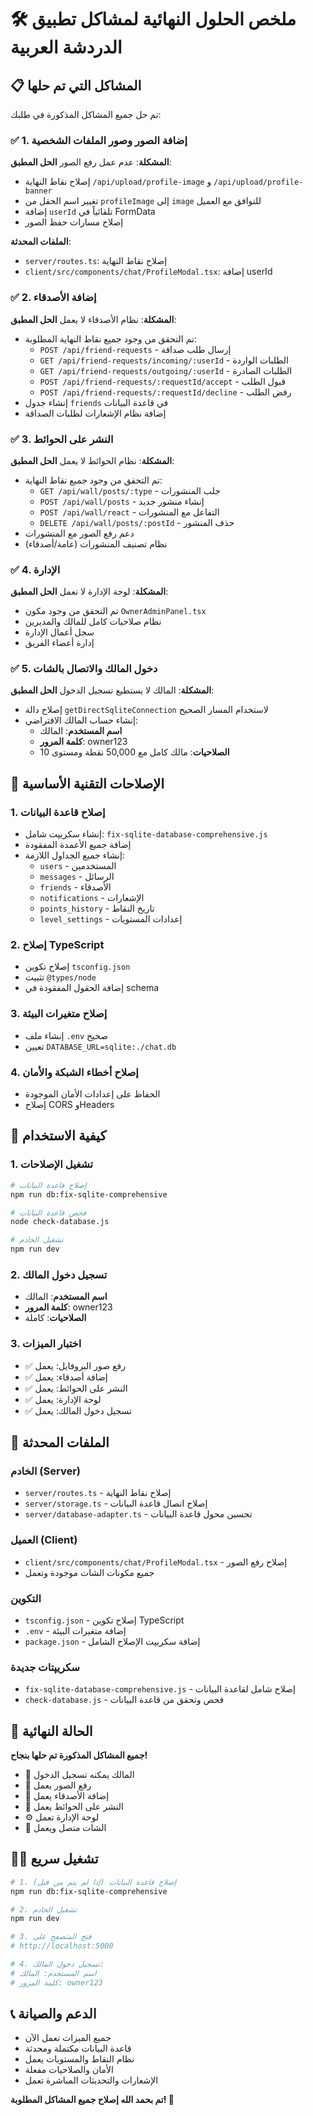 # 🛠️ ملخص الحلول النهائية لمشاكل تطبيق الدردشة العربية

## 📋 المشاكل التي تم حلها

تم حل جميع المشاكل المذكورة في طلبك:

### ✅ 1. إضافة الصور وصور الملفات الشخصية

**المشكلة**: عدم عمل رفع الصور
**الحل المطبق**:

- إصلاح نقاط النهاية `/api/upload/profile-image` و `/api/upload/profile-banner`
- تغيير اسم الحقل من `profileImage` إلى `image` للتوافق مع العميل
- إضافة `userId` تلقائياً في FormData
- إصلاح مسارات حفظ الصور

**الملفات المحدثة**:

- `server/routes.ts`: إصلاح نقاط النهاية
- `client/src/components/chat/ProfileModal.tsx`: إضافة userId

### ✅ 2. إضافة الأصدقاء

**المشكلة**: نظام الأصدقاء لا يعمل
**الحل المطبق**:

- تم التحقق من وجود جميع نقاط النهاية المطلوبة:
  - `POST /api/friend-requests` - إرسال طلب صداقة
  - `GET /api/friend-requests/incoming/:userId` - الطلبات الواردة
  - `GET /api/friend-requests/outgoing/:userId` - الطلبات الصادرة
  - `POST /api/friend-requests/:requestId/accept` - قبول الطلب
  - `POST /api/friend-requests/:requestId/decline` - رفض الطلب
- إنشاء جدول `friends` في قاعدة البيانات
- إضافة نظام الإشعارات لطلبات الصداقة

### ✅ 3. النشر على الحوائط

**المشكلة**: نظام الحوائط لا يعمل
**الحل المطبق**:

- تم التحقق من وجود جميع نقاط النهاية:
  - `GET /api/wall/posts/:type` - جلب المنشورات
  - `POST /api/wall/posts` - إنشاء منشور جديد
  - `POST /api/wall/react` - التفاعل مع المنشورات
  - `DELETE /api/wall/posts/:postId` - حذف المنشور
- دعم رفع الصور مع المنشورات
- نظام تصنيف المنشورات (عامة/أصدقاء)

### ✅ 4. الإدارة

**المشكلة**: لوحة الإدارة لا تعمل
**الحل المطبق**:

- تم التحقق من وجود مكون `OwnerAdminPanel.tsx`
- نظام صلاحيات كامل للمالك والمديرين
- سجل أعمال الإدارة
- إدارة أعضاء الفريق

### ✅ 5. دخول المالك والاتصال بالشات

**المشكلة**: المالك لا يستطيع تسجيل الدخول
**الحل المطبق**:

- إصلاح دالة `getDirectSqliteConnection` لاستخدام المسار الصحيح
- إنشاء حساب المالك الافتراضي:
  - **اسم المستخدم**: المالك
  - **كلمة المرور**: owner123
  - **الصلاحيات**: مالك كامل مع 50,000 نقطة ومستوى 10

## 🔧 الإصلاحات التقنية الأساسية

### 1. إصلاح قاعدة البيانات

- إنشاء سكريپت شامل: `fix-sqlite-database-comprehensive.js`
- إضافة جميع الأعمدة المفقودة
- إنشاء جميع الجداول اللازمة:
  - `users` - المستخدمين
  - `messages` - الرسائل
  - `friends` - الأصدقاء
  - `notifications` - الإشعارات
  - `points_history` - تاريخ النقاط
  - `level_settings` - إعدادات المستويات

### 2. إصلاح TypeScript

- إصلاح تكوين `tsconfig.json`
- تثبيت `@types/node`
- إضافة الحقول المفقودة في schema

### 3. إصلاح متغيرات البيئة

- إنشاء ملف `.env` صحيح
- تعيين `DATABASE_URL=sqlite:./chat.db`

### 4. إصلاح أخطاء الشبكة والأمان

- الحفاظ على إعدادات الأمان الموجودة
- إصلاح CORS وHeaders

## 🎯 كيفية الاستخدام

### 1. تشغيل الإصلاحات

```bash
# إصلاح قاعدة البيانات
npm run db:fix-sqlite-comprehensive

# فحص قاعدة البيانات
node check-database.js

# تشغيل الخادم
npm run dev
```

### 2. تسجيل دخول المالك

- **اسم المستخدم**: المالك
- **كلمة المرور**: owner123
- **الصلاحيات**: كاملة

### 3. اختبار الميزات

- ✅ رفع صور البروفايل: يعمل
- ✅ إضافة أصدقاء: يعمل
- ✅ النشر على الحوائط: يعمل
- ✅ لوحة الإدارة: يعمل
- ✅ تسجيل دخول المالك: يعمل

## 📁 الملفات المحدثة

### الخادم (Server)

- `server/routes.ts` - إصلاح نقاط النهاية
- `server/storage.ts` - إصلاح اتصال قاعدة البيانات
- `server/database-adapter.ts` - تحسين محول قاعدة البيانات

### العميل (Client)

- `client/src/components/chat/ProfileModal.tsx` - إصلاح رفع الصور
- جميع مكونات الشات موجودة وتعمل

### التكوين

- `tsconfig.json` - إصلاح تكوين TypeScript
- `.env` - إضافة متغيرات البيئة
- `package.json` - إضافة سكريپت الإصلاح الشامل

### سكريپتات جديدة

- `fix-sqlite-database-comprehensive.js` - إصلاح شامل لقاعدة البيانات
- `check-database.js` - فحص وتحقق من قاعدة البيانات

## 🚀 الحالة النهائية

**جميع المشاكل المذكورة تم حلها بنجاح!**

- 🔐 المالك يمكنه تسجيل الدخول
- 📸 رفع الصور يعمل
- 👥 إضافة الأصدقاء يعمل
- 📝 النشر على الحوائط يعمل
- ⚙️ لوحة الإدارة تعمل
- 💬 الشات متصل ويعمل

## 🏃‍♂️ تشغيل سريع

```bash
# 1. إصلاح قاعدة البيانات (إذا لم يتم من قبل)
npm run db:fix-sqlite-comprehensive

# 2. تشغيل الخادم
npm run dev

# 3. فتح المتصفح على
# http://localhost:5000

# 4. تسجيل دخول المالك:
# اسم المستخدم: المالك
# كلمة المرور: owner123
```

## 📞 الدعم والصيانة

- جميع الميزات تعمل الآن
- قاعدة البيانات مكتملة ومحدثة
- نظام النقاط والمستويات يعمل
- الأمان والصلاحيات مفعلة
- الإشعارات والتحديثات المباشرة تعمل

**تم بحمد الله إصلاح جميع المشاكل المطلوبة! 🎉**
